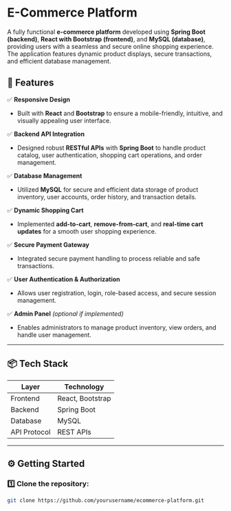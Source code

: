 # E-Commerce Platform

A fully functional **e-commerce platform** developed using **Spring Boot (backend)**, **React with Bootstrap (frontend)**, and **MySQL (database)**, providing users with a seamless and secure online shopping experience. The application features dynamic product displays, secure transactions, and efficient database management.

## 🚀 Features

✅ **Responsive Design**  
- Built with **React** and **Bootstrap** to ensure a mobile-friendly, intuitive, and visually appealing user interface.

✅ **Backend API Integration**  
- Designed robust **RESTful APIs** with **Spring Boot** to handle product catalog, user authentication, shopping cart operations, and order management.

✅ **Database Management**  
- Utilized **MySQL** for secure and efficient data storage of product inventory, user accounts, order history, and transaction details.

✅ **Dynamic Shopping Cart**  
- Implemented **add-to-cart**, **remove-from-cart**, and **real-time cart updates** for a smooth user shopping experience.

✅ **Secure Payment Gateway**  
- Integrated secure payment handling to process reliable and safe transactions.

✅ **User Authentication & Authorization**  
- Allows user registration, login, role-based access, and secure session management.

✅ **Admin Panel** *(optional if implemented)*  
- Enables administrators to manage product inventory, view orders, and handle user management.

---

## 📦 Tech Stack

| Layer         | Technology        |
|---------------|------------------|
| Frontend      | React, Bootstrap  |
| Backend       | Spring Boot       |
| Database      | MySQL             |
| API Protocol  | REST APIs         |

---

## ⚙️ Getting Started

### 1️⃣ **Clone the repository:**

```bash
git clone https://github.com/yourusername/ecommerce-platform.git

